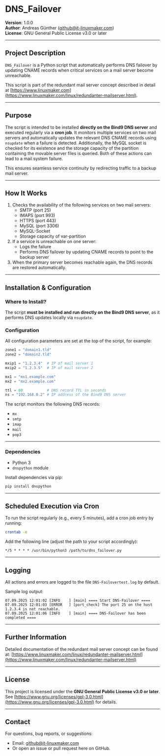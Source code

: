 # DNS_Failover

**Version**: 1.0.0  
**Author**: Andreas Günther ([github@it-linuxmaker.com](mailto:github@it-linuxmaker.com))  
**License**: GNU General Public License v3.0 or later

---

## Project Description

`DNS_Failover` is a Python script that automatically performs DNS failover by updating CNAME records when critical services on a mail server become unreachable.

This script is part of the redundant mail server concept described in detail at [https://www.linuxmaker.com](https://www.linuxmaker.com/linux/redundanter-mailserver.html).

---

## Purpose

The script is intended to be installed **directly on the Bind9 DNS server** and executed regularly via a **cron job**. It monitors multiple services on two mail servers and automatically updates the relevant DNS CNAME records using `nsupdate` when a failure is detected.
Additionally, the MySQL socket is checked for its existence and the storage capacity of the partition containing the movable server files is queried. Both of these actions can lead to a mail system failure.

This ensures seamless service continuity by redirecting traffic to a backup mail server.

---

## How It Works

1. Checks the availability of the following services on two mail servers:
   - SMTP (port 25)
   - IMAPS (port 993)
   - HTTPS (port 443)
   - MySQL (port 3306)
   - MySQL-Socket
   - Storage capacity of var-partition
2. If a service is unreachable on one server:
   - Logs the failure
   - Performs DNS failover by updating CNAME records to point to the backup server
3. When the primary server becomes reachable again, the DNS records are restored automatically.

---

## Installation & Configuration

### Where to Install?

The script **must be installed and run directly on the Bind9 DNS server**, as it performs DNS updates locally via `nsupdate`.

### Configuration

All configuration parameters are set at the top of the script, for example:

```python
zone1 = "domain1.tld"
zone2 = "domain2.tld"

mxip1 = "1.2.3.4"  # IP of mail server 1
mxip2 = "1.2.3.5"  # IP of mail server 2

mx1 = "mx1.example.com"
mx2 = "mx2.example.com"

ttl = 60           # DNS record TTL in seconds
ns = "192.168.0.2" # IP address of the Bind9 DNS server
````

The script monitors the following DNS records:

* `mx`
* `smtp`
* `imap`
* `mail`
* `pop3`

---

### Dependencies

* Python 3
* `dnspython` module

Install dependencies via pip:

```bash
pip install dnspython
```

---

## Scheduled Execution via Cron

To run the script regularly (e.g., every 5 minutes), add a cron job entry by running:

```bash
crontab -e
```

Add the following line (adjust the path to your script accordingly):

```cron
*/5 * * * * /usr/bin/python3 /path/to/dns_failover.py
```

---

## Logging

All actions and errors are logged to the file `DNS-Failovertest.log` by default.

Sample log output:

```
07.09.2025 12:01:02 [INFO    ] [main] ==== Start DNS-Failover ====
07.09.2025 12:01:03 [ERROR   ] [port_check] The port 25 on the host 1.2.3.4 is not reachable.
07.09.2025 12:01:06 [INFO    ] [main] ==== DNS-Failover has been completed ====
```

---

## Further Information

Detailed documentation of the redundant mail server concept can be found at:
[https://www.linuxmaker.com/linux/redundanter-mailserver.html](https://www.linuxmaker.com/linux/redundanter-mailserver.html)

---

## License

This project is licensed under the **GNU General Public License v3.0 or later**.
See [https://www.gnu.org/licenses/gpl-3.0.html](https://www.gnu.org/licenses/gpl-3.0.html) for details.

---

## Contact

For questions, bug reports, or suggestions:

* Email: [github@it-linuxmaker.com](mailto:github@it-linuxmaker.com)
* Or open an issue or pull request here on GitHub.

```